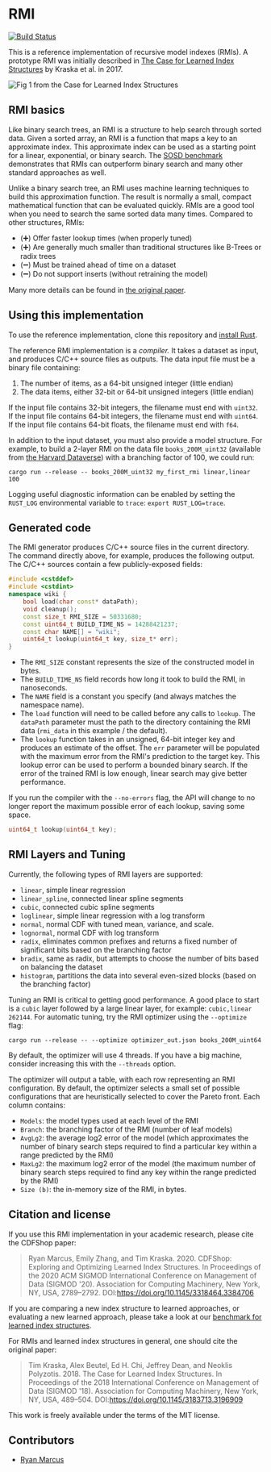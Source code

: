 # RMI

[![Build Status](https://drone.rm.cab/api/badges/learnedsystems/RMI/status.svg)](https://drone.rm.cab/learnedsystems/RMI)

This is a reference implementation of recursive model indexes (RMIs). A prototype RMI was initially described in [The Case for Learned Index Structures](https://arxiv.org/abs/1712.01208) by Kraska et al. in 2017.

![Fig 1 from the Case for Learned Index Structures](http://people.csail.mit.edu/ryanmarcus/rmi.png)

## RMI basics

Like binary search trees, an RMI is a structure to help search through sorted data. Given a sorted array, an RMI is a function that maps a key to an approximate index. This approximate index can be used as a starting point for a linear, exponential, or binary search. The [SOSD benchmark](https://learned.systems/sosd) demonstrates that RMIs can outperform binary search and many other standard approaches as well.

Unlike a binary search tree, an RMI uses machine learning techniques to build this approximation function. The result is normally a small, compact mathematical function that can be evaluated quickly. RMIs are a good tool when you need to search the same sorted data many times. Compared to other structures, RMIs:

* (➕) Offer faster lookup times (when properly tuned)
* (➕) Are generally much smaller than traditional structures like B-Trees or radix trees
* (➖) Must be trained ahead of time on a dataset
* (➖) Do not support inserts (without retraining the model)

Many more details can be found in [the original paper](https://arxiv.org/abs/1712.01208).

## Using this implementation

To use the reference implementation, clone this repository and [install Rust](https://rustup.rs/).

The reference RMI implementation is a *compiler.* It takes a dataset as input, and produces C/C++ source files as outputs. The data input file must be a binary file containing:

1. The number of items, as a 64-bit unsigned integer (little endian)
2. The data items, either 32-bit or 64-bit unsigned integers (little endian)

If the input file contains 32-bit integers, the filename must end with `uint32`. If the input file contains 64-bit integers, the filename must end with `uint64`. If the input file contains 64-bit floats, the filename must end with `f64`.

In addition to the input dataset, you must also provide a model structure. For example, to build a 2-layer RMI on the data file `books_200M_uint32` (available from [the Harvard Dataverse](https://dataverse.harvard.edu/file.xhtml?persistentId=doi:10.7910/DVN/JGVF9A/MZZUP2&version=4.0)) with a branching factor of 100, we could run:

```
cargo run --release -- books_200M_uint32 my_first_rmi linear,linear 100
```

Logging useful diagnostic information can be enabled by setting the `RUST_LOG` environmental variable to `trace`: `export RUST_LOG=trace`.


## Generated code
The RMI generator  produces C/C++ source files in the current directory. The command directly above, for example, produces the following output. The C/C++ sources contain a few publicly-exposed fields:

```C++
#include <cstddef>
#include <cstdint>
namespace wiki {
    bool load(char const* dataPath);
    void cleanup();
    const size_t RMI_SIZE = 50331680;
    const uint64_t BUILD_TIME_NS = 14288421237;
    const char NAME[] = "wiki";
    uint64_t lookup(uint64_t key, size_t* err);
}

```

* The `RMI_SIZE` constant represents the size of the constructed model in bytes. 
* The `BUILD_TIME_NS` field records how long it took to build the RMI, in nanoseconds. 
* The `NAME` field is a constant you specify (and always matches the namespace name). 
* The `load` function will need to be called before any calls to `lookup`. The `dataPath` parameter must the path to the directory containing the RMI data (`rmi_data` in this example / the default).
* The `lookup` function takes in an unsigned, 64-bit integer key and produces an estimate of the offset. The `err` parameter will be populated with the maximum error from the RMI's prediction to the target key. This lookup error can be used to perform a bounded binary search. If the error of the trained RMI is low enough, linear search may give better performance.

If you run the compiler with the `--no-errors` flag, the API will change to no longer report the maximum possible error of each lookup, saving some space.

```c++
uint64_t lookup(uint64_t key);
```


## RMI Layers and Tuning

Currently, the following types of RMI layers are supported:

* `linear`, simple linear regression
* `linear_spline`, connected linear spline segments
* `cubic`, connected cubic spline segments
* `loglinear`, simple linear regression with a log transform
* `normal`, normal CDF with tuned mean, variance, and scale.
* `lognormal`, normal CDF with log transform
* `radix`, eliminates common prefixes and returns a fixed number of significant bits based on the branching factor
* `bradix`, same as radix, but attempts to choose the number of bits based on balancing the dataset
* `histogram`, partitions the data into several even-sized blocks (based on the branching factor)

Tuning an RMI is critical to getting good performance. A good place to start is a `cubic` layer followed by a large linear layer, for example: `cubic,linear 262144`. For automatic tuning, try the RMI optimizer using the `--optimize` flag:

```
cargo run --release -- --optimize optimizer_out.json books_200M_uint64
```

By default, the optimizer will use 4 threads. If you have a big machine, consider increasing this with the `--threads` option.

The optimizer will output a table, with each row representing an RMI configuration. By default, the optimizer selects a small set of possible configurations that are heuristically selected to cover the Pareto front. Each column contains:

* `Models`: the model types used at each level of the RMI
* `Branch`: the branching factor of the RMI (number of leaf models)
* `AvgLg2`: the average log2 error of the model (which approximates the number of binary search steps required to find a particular key within a range predicted by the RMI)
* `MaxLg2`: the maximum log2 error of the model (the maximum number of binary search steps required to find any key within the range predicted by the RMI)
* `Size (b)`: the in-memory size of the RMI, in bytes.

## Citation and license

If you use this RMI implementation in your academic research, please cite the CDFShop paper:


> Ryan Marcus, Emily Zhang, and Tim Kraska. 2020. CDFShop: Exploring and Optimizing Learned Index Structures. In Proceedings of the 2020 ACM SIGMOD International Conference on Management of Data (SIGMOD '20). Association for Computing Machinery, New York, NY, USA, 2789–2792. DOI:https://doi.org/10.1145/3318464.3384706


If you are comparing a new index structure to learned approaches, or evaluating a new learned approach, please take a look at our [benchmark for learned index structures](https://learned.systems/sosd).

For RMIs and learned index structures in general, one should cite the original paper:

> Tim Kraska, Alex Beutel, Ed H. Chi, Jeffrey Dean, and Neoklis Polyzotis. 2018. The Case for Learned Index Structures. In Proceedings of the 2018 International Conference on Management of Data (SIGMOD '18). Association for Computing Machinery, New York, NY, USA, 489–504. DOI:https://doi.org/10.1145/3183713.3196909


This work is freely available under the terms of the MIT license.

## Contributors

* [Ryan Marcus](https://rmarcus.info)
